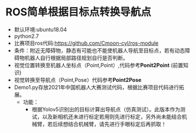 ROS简单根据目标点转换导航点
===============
* 默认环境:ubuntu18.04
* python2.7
* 比赛项目ros代码:https://github.com/Cmoon-cyl/ros-module
* 条件：附近无障碍物，静态有可能也不能使机器人导航至目标点，若有动态障碍物机器人自行根据局部路径规划自行是否判断。
* 视觉位置转换至机器人坐标点（Point,Point）,代码参考**Ponit2Point** (前置知识)
* 视觉转换至导航点（Point,Pose）代码参考**Point2Pose**
* Demo1.py存放2021年中国机器人大赛测试代码，根据比赛项目代码进行拓展。
	* 功能：
		* 根据Yolov5识别出的目标计算出导航点（仿真测试）。此版本作为测试，以及新相机还未进行标定若用则先进行标定，另外尚未能结合机械臂，若后续想结合机械臂，请先进行手眼标定后再抓取！

